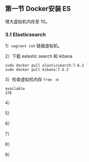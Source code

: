 ## 第一节 Docker安装 ES

增大虚拟机内存至 1G。

### 3.1 Elasticsearch


1）`vagrant ssh` 链接虚拟机。


2）下载 ealastic search 和 kibana

```shell
sudo docker pull elasticsearch:7.6.2
sudo docker pull kibana:7.6.2
```

3）检查虚拟机内存 `free -m`

```shell
available
376
```

4）


5）


6）


7）


8）


9）